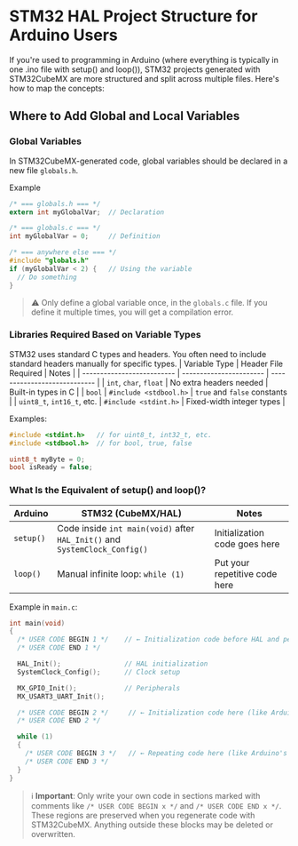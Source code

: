 # STM32 HAL Project Structure for Arduino Users

If you're used to programming in Arduino (where everything is typically in one .ino file with setup() and loop()), STM32 projects generated with STM32CubeMX are more structured and split across multiple files. Here's how to map the concepts:

## Where to Add Global and Local Variables
### Global Variables

In STM32CubeMX-generated code, global variables should be declared in a new file `globals.h`.

Example
```c
/* === globals.h === */
extern int myGlobalVar;  // Declaration

/* === globals.c === */
int myGlobalVar = 0;     // Definition

/* === anywhere else === */
#include "globals.h"
if (myGlobalVar < 2) {   // Using the variable
  // Do something
}
```
> ⚠️ Only define a global variable once, in the `globals.c` file. If you define it multiple times, you will get a compilation error.

### Libraries Required Based on Variable Types

STM32 uses standard C types and headers. You often need to include standard headers manually for specific types.
| Variable Type              | Header File Required    | Notes                        |
| -------------------------- | ----------------------- | ---------------------------- |
| `int`, `char`, `float`     | No extra headers needed | Built-in types in C          |
| `bool`                     | `#include <stdbool.h>`  | `true` and `false` constants |
| `uint8_t`, `int16_t`, etc. | `#include <stdint.h>`   | Fixed-width integer types    |


Examples:

```c
#include <stdint.h>   // for uint8_t, int32_t, etc.
#include <stdbool.h>  // for bool, true, false

uint8_t myByte = 0;
bool isReady = false;
```

### What Is the Equivalent of setup() and loop()?
| Arduino   | STM32 (CubeMX/HAL)                                                         | Notes                         |
| --------- | -------------------------------------------------------------------------- | ----------------------------- |
| `setup()` | Code inside `int main(void)` after `HAL_Init()` and `SystemClock_Config()` | Initialization code goes here |
| `loop()`  | Manual infinite loop: `while (1)`                                          | Put your repetitive code here |


Example in `main.c`:
```c
int main(void)
{
  /* USER CODE BEGIN 1 */    // ← Initialization code before HAL and peripherals get initialised
  /* USER CODE END 1 */

  HAL_Init();                // HAL initialization
  SystemClock_Config();      // Clock setup

  MX_GPIO_Init();            // Peripherals
  MX_USART3_UART_Init();

  /* USER CODE BEGIN 2 */     // ← Initialization code here (like Arduino's setup())
  /* USER CODE END 2 */

  while (1)
  {
    /* USER CODE BEGIN 3 */   // ← Repeating code here (like Arduino's loop())
    /* USER CODE END 3 */
  }
}
```
> ℹ️ **Important**: Only write your own code in sections marked with comments like `/* USER CODE BEGIN x */` and `/* USER CODE END x */`. \
These regions are preserved when you regenerate code with STM32CubeMX.
Anything outside these blocks may be deleted or overwritten.